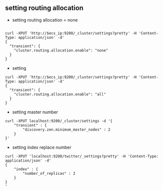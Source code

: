 ## setting routing allocation
- setting routing allocation = none
```shell

curl -XPUT 'http://$ecs_ip:9200/_cluster/settings?pretty' -H 'Content-Type: application/json' -d'
{
  "transient": {
    "cluster.routing.allocation.enable": "none"
  }
}
```
- setting
```shell
curl -XPUT 'http://$ecs_ip:9200/_cluster/settings?pretty' -H 'Content-Type: application/json' -d'
{
  "transient": {
    "cluster.routing.allocation.enable": "all"
  }
}
```
- setting master number
```shell
curl -XPUT localhost:9200/_cluster/settings -d '{
    "transient" : {
        "discovery.zen.minimum_master_nodes" : 2
    }
}'
```

- setting index replace number
```shell
curl -XPUT 'localhost:9200/twitter/_settings?pretty' -H 'Content-Type: application/json' -d'
{
    "index" : {
        "number_of_replicas" : 2
    }
}
'
```


